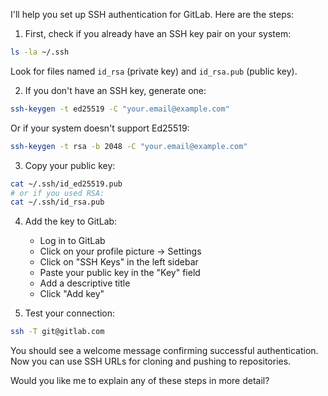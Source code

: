 I'll help you set up SSH authentication for GitLab. Here are the steps:

1. First, check if you already have an SSH key pair on your system:
```bash
ls -la ~/.ssh
```
Look for files named `id_rsa` (private key) and `id_rsa.pub` (public key).

2. If you don't have an SSH key, generate one:
```bash
ssh-keygen -t ed25519 -C "your.email@example.com"
```
Or if your system doesn't support Ed25519:
```bash
ssh-keygen -t rsa -b 2048 -C "your.email@example.com"
```

3. Copy your public key:
```bash
cat ~/.ssh/id_ed25519.pub
# or if you used RSA:
cat ~/.ssh/id_rsa.pub
```

4. Add the key to GitLab:
   - Log in to GitLab
   - Click on your profile picture → Settings
   - Click on "SSH Keys" in the left sidebar
   - Paste your public key in the "Key" field
   - Add a descriptive title
   - Click "Add key"

5. Test your connection:
```bash
ssh -T git@gitlab.com
```

You should see a welcome message confirming successful authentication. Now you can use SSH URLs for cloning and pushing to repositories.

Would you like me to explain any of these steps in more detail?
